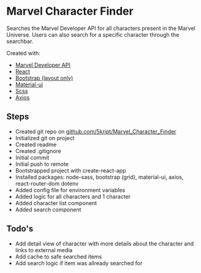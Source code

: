 # Marvel Character Finder
Searches the Marvel Developer API for all characters present in the Marvel Universe. Users can also search for a specific character through the searchbar.

Created with:
- [Marvel Developer API](https://developer.marvel.com/)
- [React](https://reactjs.org/)
- [Bootstrap (layout only)](https://getbootstrap.com/)
- [Material-ui](https://material-ui.com/)
- [Scss](https://sass-lang.com/)
- [Axios](https://github.com/axios/axios)

## Steps
- Created git repo on [github.com/5kript/Marvel_Character_Finder](https://github.com/5kript/Marvel_Character_Finder)
- Initialized git on project
- Created readme
- Created .gitignore
- Initial commit
- Initial push to remote
- Bootstrapped project with create-react-app
- Installed packages: node-sass, bootstrap (grid), material-ui, axios, react-router-dom dotenv
- Added config file for environment variables
- Added logic for all characters and 1 character
- Added character list component
- Added search component

## Todo's
- Add detail view of character with more details about the character and links to external media
- Add cache to safe searched items
- Add search logic if item was allready searched for